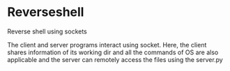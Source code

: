 # Reverseshell
Reverse shell using sockets


The client and server programs interact using socket. 
Here, the client shares information of its working dir and all the
commands of OS are also applicable and the server can remotely access
the files using the server.py
